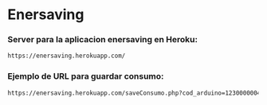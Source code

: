 # Enersaving

### Server para la aplicacion enersaving en Heroku:

```sh
https://enersaving.herokuapp.com/
```

### Ejemplo de URL para guardar consumo:

```sh
https://enersaving.herokuapp.com/saveConsumo.php?cod_arduino=1230000004&tipo_consumo=1&consumo=100
```
